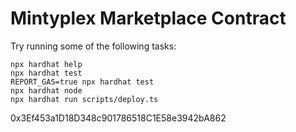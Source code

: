 # Mintyplex Marketplace Contract

Try running some of the following tasks:

```shell
npx hardhat help
npx hardhat test
REPORT_GAS=true npx hardhat test
npx hardhat node
npx hardhat run scripts/deploy.ts
```
0x3Ef453a1D18D348c901786518C1E58e3942bA862